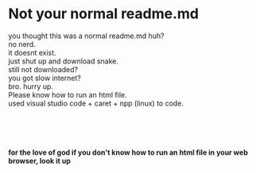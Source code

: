 # Not your normal readme.md
you thought this was a normal readme.md huh? <br/>
no nerd. <br/>
it doesnt exist. <br/>
just shut up and download snake. <br/> 
still not downloaded? <br/>
you got slow internet? <br/>
bro. hurry up. <br/>
Please know how to run an html file. <br/>
used visual studio code + caret + npp (linux) to code. <br/> <br/> <br/> <br/> <br/>






__for the love of god if you don't know how to run an html file in your web browser, look it up__
